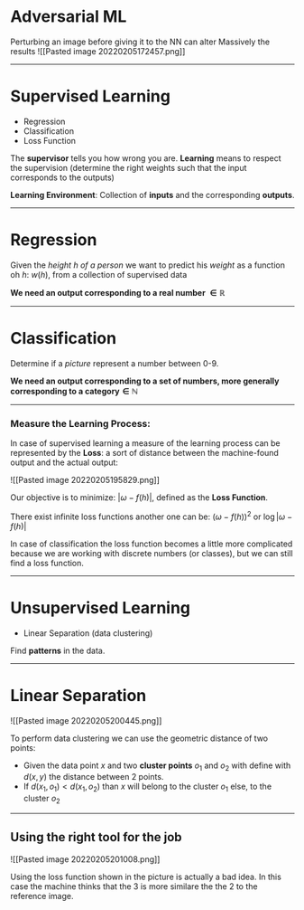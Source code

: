 # Adversarial ML
Perturbing an image before giving it to the NN can alter Massively the results
![[Pasted image 20220205172457.png]]

---
# Supervised Learning
- Regression
- Classification
- Loss Function

The **supervisor** tells you how wrong you are.
**Learning** means to respect the supervision (determine the right weights such that the input corresponds to the outputs)

**Learning Environment**: Collection of **inputs** and the corresponding **outputs**.

---
# Regression
Given the _height $h$ of a person_ we want to predict his _weight_ as a function oh $h$: $w(h)$, from a collection of supervised data

**We need an output corresponding to a real number $\in \mathbb{R}$**


---
# Classification
Determine if a *picture* represent a number between 0-9.

**We need an output corresponding to a set of numbers, more generally corresponding to a category$\in \mathbb{N}$**

---
### Measure the Learning Process:
In case of supervised learning a measure of the learning process can be represented by the **Loss**: a sort of distance between the machine-found output and the actual output:

![[Pasted image 20220205195829.png]]

Our objective is to minimize: $|\omega - f(h)|$, defined as the **Loss Function**.

There exist infinite loss functions another one can be: $(\omega - f(h))^2$ or $\operatorname{log}|\omega - f(h)|$

In case of classification the loss function becomes a little more complicated because we are working with discrete numbers (or classes), but we can still find a loss function.

---
# Unsupervised Learning
- Linear Separation (data clustering)


Find **patterns** in the data.

---
# Linear Separation
![[Pasted image 20220205200445.png]]

To perform data clustering we can use the geometric distance of two points:
- Given the data point $x$ and two **cluster points** $o_1$ and $o_2$ with define with $d(x, y)$ the distance between 2 points.
- If $d(x_1, o_1) < d(x_1, o_2)$ than $x$ will belong to the cluster $o_1$ else, to the cluster $o_2$ 

---
## Using the right tool for the job
![[Pasted image 20220205201008.png]]

Using the loss function shown in the picture is actually a bad idea.
In this case the machine thinks that the 3 is more similare the the 2 to the reference image.